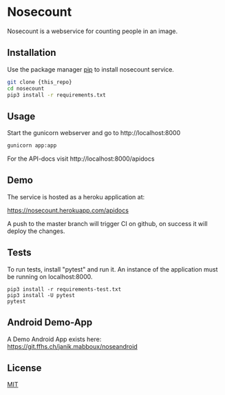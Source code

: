 # Nosecount

Nosecount is a webservice for counting people in an image.

## Installation

Use the package manager [pip](https://pip.pypa.io/en/stable/) to install nosecount service.

```bash
git clone {this_repo}
cd nosecount
pip3 install -r requirements.txt
```

## Usage

Start the gunicorn webserver and go to http://localhost:8000
```bash
gunicorn app:app
```
For the API-docs visit http://localhost:8000/apidocs

## Demo

The service is hosted as a heroku application at:

https://nosecount.herokuapp.com/apidocs

A push to the master branch will trigger CI on github, on success it will deploy the changes.

## Tests

To run tests, install "pytest" and run it. An instance of the application must be running on localhost:8000.
    
    pip3 install -r requirements-test.txt
    pip3 install -U pytest
    pytest


## Android Demo-App

A Demo Android App exists here: https://git.ffhs.ch/janik.mabboux/noseandroid
    
## License
[MIT](https://choosealicense.com/licenses/mit/)

